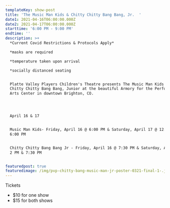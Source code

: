 ```yaml
---
templateKey: show-post
title: 'The Music Man Kids & Chitty Chitty Bang Bang, Jr.  '
date1: 2021-04-16T06:00:00.000Z
date2: 2021-04-17T06:00:00.000Z
starttime: '6:00 PM - 9:00 PM'
endtime: ''
description: >+
  *Current Covid Restrictions & Protocols Apply*

  *masks are required

  *temperature taken upon arrival

  *socially distanced seating


  Platte Valley Players Children's Theatre presents The Music Man Kids and
  Chitty Chitty Bang Bang, Junior at the beautiful Armory for the Performing
  Arts Center in downtown Brighton, CO.  




  April 16 & 17 


  Music Man Kids- Friday, April 16 @ 6:00 PM & Saturday, April 17 @ 12:30 PM &
  6:00 PM


  Chitty Chitty Bang Bang Jr - Friday, April 16 @ 7:30 PM & Saturday, April 17 @
  2 PM & 7:30 PM


featuredpost: true
featuredimage: /img/pvp-chitty-bang-music-man-jr-poster-0321-final-1-.jpg
---
```





Tickets

* $10 for one show 
* $15 for both shows
